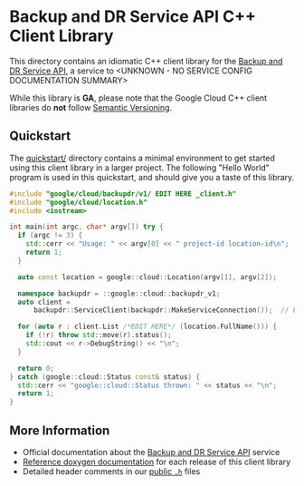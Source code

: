 # Backup and DR Service API C++ Client Library

This directory contains an idiomatic C++ client library for the
[Backup and DR Service API][cloud-service-docs], a service to \<UNKNOWN - NO
SERVICE CONFIG DOCUMENTATION SUMMARY>

While this library is **GA**, please note that the Google Cloud C++ client
libraries do **not** follow [Semantic Versioning](https://semver.org/).

## Quickstart

The [quickstart/](quickstart/README.md) directory contains a minimal environment
to get started using this client library in a larger project. The following
"Hello World" program is used in this quickstart, and should give you a taste of
this library.

<!-- inject-quickstart-start -->

```cc
#include "google/cloud/backupdr/v1/ EDIT HERE _client.h"
#include "google/cloud/location.h"
#include <iostream>

int main(int argc, char* argv[]) try {
  if (argc != 3) {
    std::cerr << "Usage: " << argv[0] << " project-id location-id\n";
    return 1;
  }

  auto const location = google::cloud::Location(argv[1], argv[2]);

  namespace backupdr = ::google::cloud::backupdr_v1;
  auto client =
      backupdr::ServiceClient(backupdr::MakeServiceConnection());  // EDIT HERE

  for (auto r : client.List /*EDIT HERE*/ (location.FullName())) {
    if (!r) throw std::move(r).status();
    std::cout << r->DebugString() << "\n";
  }

  return 0;
} catch (google::cloud::Status const& status) {
  std::cerr << "google::cloud::Status thrown: " << status << "\n";
  return 1;
}
```

<!-- inject-quickstart-end -->

## More Information

- Official documentation about the
  [Backup and DR Service API][cloud-service-docs] service
- [Reference doxygen documentation][doxygen-link] for each release of this
  client library
- Detailed header comments in our [public `.h`][source-link] files

[cloud-service-docs]: https://cloud.google.com/backupdr
[doxygen-link]: https://cloud.google.com/cpp/docs/reference/backupdr/latest/
[source-link]: https://github.com/googleapis/google-cloud-cpp/tree/main/google/cloud/backupdr
